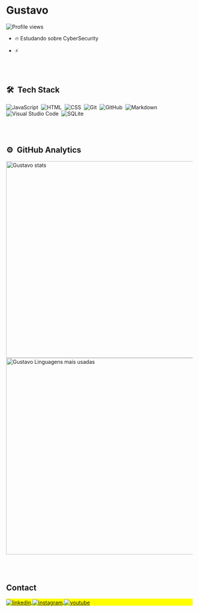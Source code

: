 <h1 align="left">Gustavo</h1>
<p align="left"> <img src="![](https://komarev.com/ghpvc/?username=gustavo-403&color=green)" alt="Profile views" /> </p>

- 🔥 Estudando sobre CyberSecurity

- ⚡

<br><br>

## 🛠 &nbsp;Tech Stack

![JavaScript](https://img.shields.io/badge/-JavaScript-05122A?style=flat&logo=javascript)&nbsp;
![HTML](https://img.shields.io/badge/-HTML-05122A?style=flat&logo=HTML5)&nbsp;
![CSS](https://img.shields.io/badge/-CSS-05122A?style=flat&logo=CSS3&logoColor=1572B6)&nbsp;
![Git](https://img.shields.io/badge/-Git-05122A?style=flat&logo=git)&nbsp;
![GitHub](https://img.shields.io/badge/-GitHub-05122A?style=flat&logo=github)&nbsp;
![Markdown](https://img.shields.io/badge/-Markdown-05122A?style=flat&logo=markdown)&nbsp;
![Visual Studio Code](https://img.shields.io/badge/-Visual%20Studio%20Code-05122A?style=flat&logo=visual-studio-code&logoColor=007ACC)&nbsp;
![SQLite](https://img.shields.io/badge/-SQLite-05122A?style=flat&logo=sqlite)&nbsp;

<br><br>

## ⚙️ &nbsp;GitHub Analytics

<p align="left">
<img width="530em" src="https://github-readme-stats.vercel.app/api?username=gustavo-403&show_icons=true&theme=vision-friendly-dark" alt="Gustavo stats"/>
<img width="530em" src="https://github-readme-stats.vercel.app/api/top-langs/?username=gustavo-403&layout=compact&theme=vision-friendly-dark" alt="Gustavo Linguagens mais usadas"/>
</p>


<br><br>

## Contact

<p align="left" style="background:yellow">
<a href="https://www.linkedin.com/in/gustavo-silva-876400281/" target="_blank">
  <img align="center" src="https://img.shields.io/badge/Gustavo-Silva?style=flat&logo=linkedin" alt="linkedin"/>
</a>
<a href="https://www.instagram.com/gustavo.048/" target="_blank">
 <img align="center" src="https://img.shields.io/badge/gustavo.048?style=flat&logo=instagram" alt="instagram"/>
</a>
<a href="https://www.youtube.com/channel/UCQ_9axghy1mnAKiVKWhzorg" target="_blank">
 <img align="center" src="https://img.shields.io/badge/Gustavo?style=flat&logo=youtube" alt="youtube"/>
</a>
</p>
